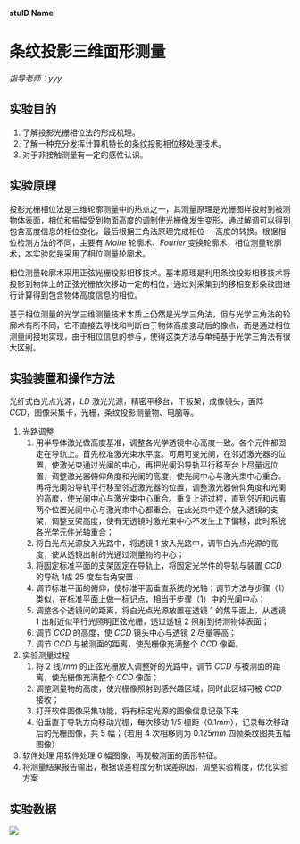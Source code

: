**stuID Name**

# 条纹投影三维面形测量
*指导老师：yyy*
## 实验目的

1. 了解投影光栅相位法的形成机理。
2. 了解一种充分发挥计算机特长的条纹投影相位移处理技术。
3. 对于非接触测量有一定的感性认识。

## 实验原理

投影光栅相位法是三维轮廓测量中的热点之一，其测量原理是光栅图样投射到被测物体表面，相位和振幅受到物面高度的调制使光栅像发生变形，通过解调可以得到包含高度信息的相位变化，最后根据三角法原理完成相位---高度的转换。根据相位检测方法的不同，主要有 $Moire$ 轮廓术、$Fourier$ 变换轮廓术，相位测量轮廓术，本实验就是采用了相位测量轮廓术。

相位测量轮廓术采用正弦光栅投影相移技术。基本原理是利用条纹投影相移技术将投影到物体上的正弦光栅依次移动一定的相位，通过对采集到的移相变形条纹图进行计算得到包含物体高度信息的相位。

基于相位测量的光学三维测量技术本质上仍然是光学三角法，但与光学三角法的轮廓术有所不同，它不直接去寻找和判断由于物体高度变动后的像点，而是通过相位测量间接地实现，由于相位信息的参与，使得这类方法与单纯基于光学三角法有很大区别。

## 实验装置和操作方法

光纤式白光点光源，$LD$ 激光光源，精密平移台，干板架，成像镜头，面阵 $CCD$，图像采集卡，光栅，条纹投影测量物、电脑等。

1. 光路调整
   1. 用半导体激光做高度基准，调整各光学透镜中心高度一致。各个元件都固定在导轨上。首先校准激光束水平度。可用可变光阑，在邻近激光器的位置，使激光束通过光阑的中心，再把光阑沿导轨平行移至台上尽量远位置，调整激光器俯仰角度和光阑的高度，使光阑中心与激光束中心重合。再将光阑沿导轨平行移至邻近激光器的位置，调整激光器俯仰角度和光阑的高度，使光阑中心与激光束中心重合。重复上述过程，直到邻近和远离两个位置光阑中心与激光束中心都重合。在此光束中逐个放入透镜的支架，调整支架高度，使有无透镜时激光束中心不发生上下偏移，此时系统各光学元件光轴重合；
   2. 将白光点光源放入光路中，将透镜 1 放入光路中，调节白光点光源的高度，使从透镜出射的光通过测量物的中心；
   3. 将固定标准平面的支架固定在导轨上，将固定光学件的导轨与装置 $CCD$ 的导轨 1成 25 度左右角安置；
   4. 调节标准平面的俯仰，使标准平面垂直系统的光轴；调节方法与步骤（1）类似，在标准平面上做一标记点，相当于步骤（1）中的光阑中心；
   5. 调整各个透镜间的距离，将白光点光源放置在透镜 1 的焦平面上，从透镜 1 出射近似平行光照明正弦光栅，透过透镜 2 照射到待测物体表面；
   6. 调节 $CCD$ 的高度，使 $CCD$ 镜头中心与透镜 2 尽量等高；
   7. 调节 $CCD$ 与被测面的距离，使光栅像充满整个 $CCD$ 像面。
2. 实验测量过程
   1. 将 2 线/$mm$ 的正弦光栅放入调整好的光路中，调节 $CCD$ 与被测面的距离，使光栅像充满整个 $CCD$ 像面；
   2. 调整测量物的高度，使光栅像照射到感兴趣区域，同时此区域可被 $CCD$ 接收；
   3. 打开软件图像采集功能，将有标定光源的图像信息记录下来
   4. 沿垂直于导轨方向移动光栅，每次移动 1/5 栅距（$0.1mm$），记录每次移动后的光栅图像，共 5 幅；（若用 4 次相移则为 $0.125mm$ 四帧条纹图共五幅图像）
3. 软件处理
   用软件处理 6 幅图像，再现被测面的面形特征。
4. 将测量结果报告输出，根据误差程度分析误差原因，调整实验精度，优化实验方案

## 实验数据

![](1.bmp)